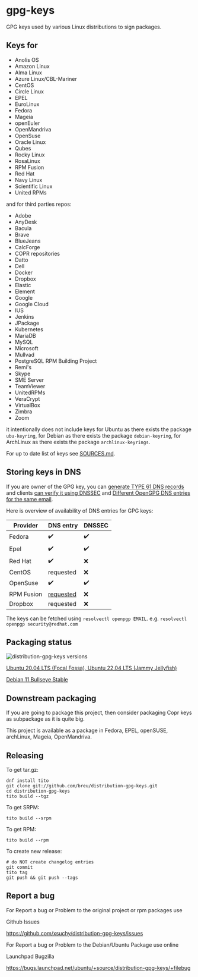 # gpg-keys

GPG keys used by various Linux distributions to sign packages.

## Keys for

 * Anolis OS
 * Amazon Linux
 * Alma Linux
 * Azure Linux/CBL-Mariner
 * CentOS
 * Circle Linux
 * EPEL
 * EuroLinux
 * Fedora
 * Mageia
 * openEuler
 * OpenMandriva
 * OpenSuse
 * Oracle Linux
 * Qubes
 * Rocky Linux
 * RosaLinux
 * RPM Fusion
 * Red Hat
 * Navy Linux
 * Scientific Linux
 * United RPMs

and for third parties repos:

 * Adobe
 * AnyDesk
 * Bacula
 * Brave
 * BlueJeans
 * CalcForge
 * COPR repositories
 * Datto
 * Dell
 * Docker
 * Dropbox
 * Elastic
 * Element
 * Google
 * Google Cloud
 * IUS
 * Jenkins
 * JPackage
 * Kubernetes
 * MariaDB
 * MySQL
 * Microsoft
 * Mullvad
 * PostgreSQL RPM Building Project
 * Remi's
 * Skype
 * SME Server
 * TeamViewer
 * UnitedRPMs
 * VeraCrypt
 * VirtualBox
 * Zimbra
 * Zoom


it intentionally does not include keys for Ubuntu as there exists the package `ubu-keyring`, for Debian as there exists the package `debian-keyring`, for ArchLinux as there exists the package `archlinux-keyrings`.

For up to date list of keys see [SOURCES.md](SOURCES.md).

## Storing keys in DNS

If you are owner of the GPG key, you can [generate TYPE 61 DNS records](http://miroslav.suchy.cz/blog/archives/2021/02/13/how_to_generate_openpgp_record_for_dns_type61/index.html) and clients [can verify it using DNSSEC](http://miroslav.suchy.cz/blog/archives/2021/02/11/verify_package_gpg_signature_using_dnssec/index.html) and [Different OpenGPG DNS entries for the same email](http://miroslav.suchy.cz/blog/archives/2021/02/18/different_opengpg_dns_entries_for_the_same_email/index.html).

Here is overview of availability of DNS entries for GPG keys:

| Provider | DNS entry | DNSSEC |
| -------- | --------- | ------ |
| Fedora   | :heavy_check_mark: | :heavy_check_mark: |
| Epel     | :heavy_check_mark: | :heavy_check_mark: |
| Red Hat  | :heavy_check_mark: | :x: |
| CentOS   | requested          | :x: |
| OpenSuse | :heavy_check_mark:          | :heavy_check_mark: |
| RPM Fusion | [requested](https://bugzilla.rpmfusion.org/show_bug.cgi?id=5927)        | :x: |
| Dropbox    | requested        | :x: |

The keys can be fetched using `resolvectl openpgp EMAIL`. e.g. `resolvectl openpgp security@redhat.com`

## Packaging status
 
![distribution-gpg-keys versions](https://repology.org/badge/vertical-allrepos/distribution-gpg-keys.svg?exclude_unsupported=1&header=distribution-gpg-keys)

[Ubuntu 20.04 LTS (Focal Fossa), Ubuntu 22.04 LTS (Jammy Jellyfish)](https://launchpad.net/~andykimpe/+archive/ubuntu/mock)


[Debian 11 Bullseye Stable](https://software.opensuse.org/download.html?project=home%3Aandykimpe%3Adebian-buster&package=distributiontion-gpg-keys)

## Downstream packaging

If you are going to package this project, then consider packaging Copr keys as subpackage as it is quite big.

This project is available as a package in Fedora, EPEL, openSUSE, archLinux, Mageia, OpenMandriva.

## Releasing

To get tar.gz:

    dnf install tito
    git clone git://github.com/breu/distribution-gpg-keys.git
    cd distribution-gpg-keys
    tito build --tgz

To get SRPM:

    tito build --srpm

To get RPM:

    tito build --rpm

To create new release:

    # do NOT create changelog entries
    git commit
    tito tag
    git push && git push --tags
    
    
    
## Report a bug

For Report a bug or Problem to the original project or rpm packages use

Github Issues

https://github.com/xsuchy/distribution-gpg-keys/issues

For Report a bug or Problem to the Debian/Ubuntu Package use online

Launchpad Bugzilla

https://bugs.launchpad.net/ubuntu/+source/distribution-gpg-keys/+filebug
